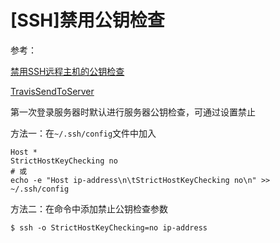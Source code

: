 
# [SSH]禁用公钥检查

参考：

[禁用SSH远程主机的公钥检查](http://www.worldhello.net/2010/04/08/1026.html)

[TravisSendToServer](https://github.com/Godi13/TravisSendToServer/blob/master/.travis.yml)

第一次登录服务器时默认进行服务器公钥检查，可通过设置禁止

方法一：在`~/.ssh/config`文件中加入

    Host *
    StrictHostKeyChecking no
    # 或
    echo -e "Host ip-address\n\tStrictHostKeyChecking no\n" >> ~/.ssh/config

方法二：在命令中添加禁止公钥检查参数

    $ ssh -o StrictHostKeyChecking=no ip-address